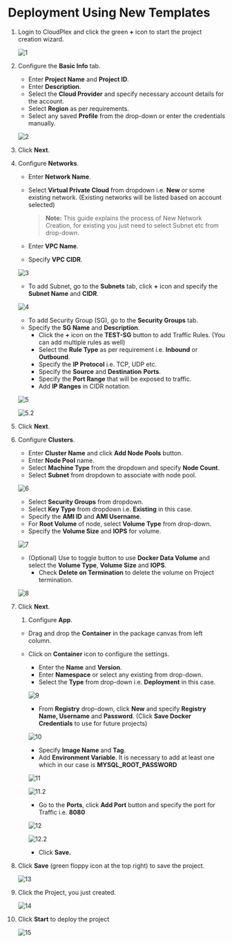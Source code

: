 # Deployment Using New Templates

1. Login to CloudPlex and click the green **+** icon to start the project creation wizard. 

   ![1](imgs/1.jpg)

2. Configure the **Basic Info** tab.

   - Enter **Project Name** and **Project ID**.
   - Enter **Description**.
   - Select the **Cloud Provider** and specify necessary account details for the account.
   - Select **Region** as per requirements.
   - Select any saved **Profile** from the drop-down or enter the credentials manually. 

   ![2](imgs/2.jpg)

3. Click **Next**.

4. Configure **Networks**.

   - Enter **Network Name**.

   - Select **Virtual Private Cloud** from dropdown i.e. **New** or some existing network. (Existing networks will be listed based on account selected)

     > **Note:** This guide explains the process of New Network Creation, for existing you just need to select Subnet etc from drop-down.

   - Enter **VPC Name**. 

   - Specify **VPC CIDR**.

   ![3](imgs/3.jpg)

   - To add Subnet, go to the **Subnets** tab, click **+** icon and specify the **Subnet Name** and **CIDR**.

   ![4](imgs/4.jpg)

   - To add Security Group (SG), go to the **Security Groups** tab.
   - Specify the **SG Name** and **Description**.
     - Click the **+** icon on the **TEST-SG** button to add Traffic Rules. (You can add multiple rules as well)
     - Select the **Rule Type** as per requirement i.e. **Inbound** or **Outbound**.
     - Specify the **IP Protocol** i.e. TCP, UDP etc. 
     - Specify the **Source** and **Destination** **Ports**.
     - Specify the **Port Range** that will be exposed to traffic.
     - Add **IP Ranges** in CIDR notation. 

   ![5](imgs/5.jpg)

   ![5.2](imgs\5.2.jpg)

5. Click **Next**.

6. Configure **Clusters**.

   - Enter **Cluster Name** and click **Add Node Pools** button. 
   - Enter **Node Pool** name.
   - Select **Machine Type** from the dropdown and specify **Node Count**.
   - Select **Subnet** from dropdown to associate with node pool.

   ![6](imgs/6.jpg)

   - Select **Security Groups** from dropdown.
   - Select **Key Type** from dropdown i.e. **Existing** in this case.
   - Specify the **AMI ID** and **AMI Username**.
   - For **Root Volume** of node, select **Volume Type** from drop-down.
   - Specify the **Volume Size** and **IOPS** for volume. 

   ![7](imgs/7.jpg)

   - (Optional) Use to toggle button to use **Docker Data Volume** and select the **Volume Type**, **Volume Size** and **IOPS**.
     - Check **Delete on Termination** to delete the volume on Project termination. 

   ![8](imgs/8.jpg)

7. Click **Next**.

   1. Configure **App**.

   - Drag and drop the **Container** in the package canvas from left column.

   - Click on **Container** icon to configure the settings.

     - Enter the **Name** and **Version**.
     - Enter **Namespace** or select any existing from drop-down.
     - Select the **Type** from drop-down i.e. **Deployment** in this case.

     ![9](imgs/9.jpg)

     - From **Registry** drop-down, click **New** and specify **Registry Name, Username** and **Password**. (Click **Save Docker Credentials** to use for future projects)

     ![10](imgs/10.jpg)

     - Specify **Image Name** and **Tag**.
     - Add **Environment Variable**. It is necessary to add at least one which in our case is **MYSQL_ROOT_PASSWORD**

     ![11](imgs/11.jpg)

     ![11.2](imgs\11.2.jpg)

     - Go to the **Ports**, click **Add Port** button and specify the port for Traffic i.e. **8080**

     ![12](imgs/12.jpg)

     ![12.2](imgs\12.2.jpg)

     - Click **Save.**

8. Click **Save** (green floppy icon at the top right) to save the project.

   ![13](imgs/13.jpg)

9. Click the Project, you just created. 

   ![14](imgs/14.jpg)

10. Click **Start** to deploy the project

    ![15](imgs/15.jpg)